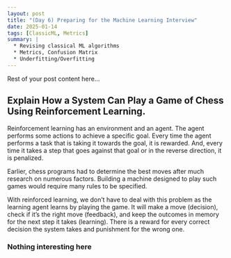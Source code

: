 ```yaml
---
layout: post
title: "(Day 6) Preparing for the Machine Learning Interview"
date: 2025-01-14
tags: [ClassicML, Metrics]
summary: |
  * Revising classical ML algorithms
  * Metrics, Confusion Matrix 
  * Underfitting/Overfitting
---
```


Rest of your post content here...

## Explain How a System Can Play a Game of Chess Using Reinforcement Learning.
Reinforcement learning has an environment and an agent. The agent performs some actions to achieve a specific goal. Every time the agent performs a task that is taking it towards the goal, it is rewarded. And, every time it takes a step that goes against that goal or in the reverse direction, it is penalized. 

Earlier, chess programs had to determine the best moves after much research on numerous factors. Building a machine designed to play such games would require many rules to be specified. 

With reinforced learning, we don’t have to deal with this problem as the learning agent learns by playing the game. It will make a move (decision), check if it’s the right move (feedback), and keep the outcomes in memory for the next step it takes (learning). There is a reward for every correct decision the system takes and punishment for the wrong one. 

### Nothing interesting here
